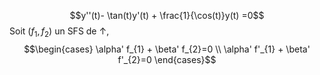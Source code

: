 $$y''(t)- \tan(t)y'(t) + \frac{1}{\cos(t)}y(t) =0$$
Soit $(f_{1}, f_{2})$ un SFS de $\uparrow$, 
$$\begin{cases}
\alpha' f_{1} + \beta' f_{2}=0 \\
\alpha' f'_{1} + \beta' f'_{2}=0 
\end{cases}$$
